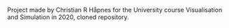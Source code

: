 Project made by Christian R Håpnes for the University course Visualisation and Simulation in 2020, cloned repository.
